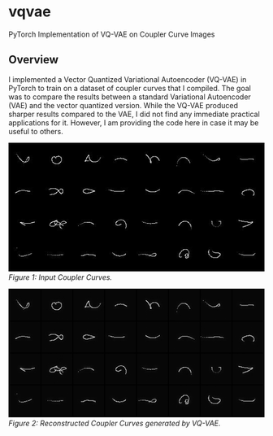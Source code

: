 # vqvae
 PyTorch Implementation of VQ-VAE on Coupler Curve Images

## Overview

I implemented a Vector Quantized Variational Autoencoder (VQ-VAE) in PyTorch to train on a dataset of coupler curves that I compiled. The goal was to compare the results between a standard Variational Autoencoder (VAE) and the vector quantized version. While the VQ-VAE produced sharper results compared to the VAE, I did not find any immediate practical applications for it. However, I am providing the code here in case it may be useful to others.

![Coupler Curve Input](orig_image.png)
*Figure 1: Input Coupler Curves.*

![Reconstructed Coupler Curves](recon_images.png)
*Figure 2: Reconstructed Coupler Curves generated by VQ-VAE.*
